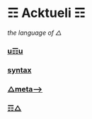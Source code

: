 # ☶ Acktueli ☶
_the language of △_ 

### [u☶u](/umu)

### [syntax](/docs)

### [△meta-->](https://pastebin.com/u/shhkwamm)

### [☶△](/delta)